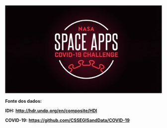 ![COVID-19 NASA SPACE APPS](NASA-Challenge.png)


**Fonte dos dados:**

**IDH:** __http://hdr.undp.org/en/composite/HDI__

**COVID-19:** __https://github.com/CSSEGISandData/COVID-19__